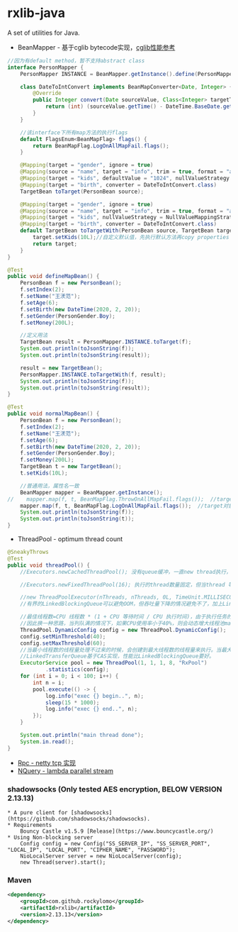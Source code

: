 # rxlib-java
A set of utilities for Java.

* BeanMapper - 基于cglib bytecode实现，[cglib性能参考](https://yq.aliyun.com/articles/14958)
```java
//因为有default method，暂不支持abstract class
interface PersonMapper {
    PersonMapper INSTANCE = BeanMapper.getInstance().define(PersonMapper.class);

    class DateToIntConvert implements BeanMapConverter<Date, Integer> {
        @Override
        public Integer convert(Date sourceValue, Class<Integer> targetType, String propertyName) {
            return (int) (sourceValue.getTime() - DateTime.BaseDate.getTime());
        }
    }

    //该interface下所有map方法的执行flags
    default FlagsEnum<BeanMapFlag> flags() {
        return BeanMapFlag.LogOnAllMapFail.flags();
    }

    @Mapping(target = "gender", ignore = true)
    @Mapping(source = "name", target = "info", trim = true, format = "a%sb")
    @Mapping(target = "kids", defaultValue = "1024", nullValueStrategy = NullValueMappingStrategy.SetToDefault)
    @Mapping(target = "birth", converter = DateToIntConvert.class)
    TargetBean toTarget(PersonBean source);

    @Mapping(target = "gender", ignore = true)
    @Mapping(source = "name", target = "info", trim = true, format = "a%sb")
    @Mapping(target = "kids", nullValueStrategy = NullValueMappingStrategy.Ignore)
    @Mapping(target = "birth", converter = DateToIntConvert.class)
    default TargetBean toTargetWith(PersonBean source, TargetBean target) {
        target.setKids(10L);//自定义默认值，先执行默认方法再copy properties
        return target;
    }
}

@Test
public void defineMapBean() {
    PersonBean f = new PersonBean();
    f.setIndex(2);
    f.setName("王湵范");
    f.setAge(6);
    f.setBirth(new DateTime(2020, 2, 20));
    f.setGender(PersonGender.Boy);
    f.setMoney(200L);

    //定义用法
    TargetBean result = PersonMapper.INSTANCE.toTarget(f);
    System.out.println(toJsonString(f));
    System.out.println(toJsonString(result));

    result = new TargetBean();
    PersonMapper.INSTANCE.toTargetWith(f, result);
    System.out.println(toJsonString(f));
    System.out.println(toJsonString(result));
}

@Test
public void normalMapBean() {
    PersonBean f = new PersonBean();
    f.setIndex(2);
    f.setName("王湵范");
    f.setAge(6);
    f.setBirth(new DateTime(2020, 2, 20));
    f.setGender(PersonGender.Boy);
    f.setMoney(200L);
    TargetBean t = new TargetBean();
    t.setKids(10L);

    //普通用法，属性名一致
    BeanMapper mapper = BeanMapper.getInstance();
//    mapper.map(f, t, BeanMapFlag.ThrowOnAllMapFail.flags());  //target对象没有全部set或ignore则会抛出异常，提醒开发是否漏设置属性
    mapper.map(f, t, BeanMapFlag.LogOnAllMapFail.flags());  //target对象没有全部set或ignore则会记录WARN日志：Map PersonBean to TargetBean missed properties: kids, info, luckyNum
    System.out.println(toJsonString(f));
    System.out.println(toJsonString(t));
}
```

* ThreadPool - optimum thread count
```java
@SneakyThrows
@Test
public void threadPool() {
    //Executors.newCachedThreadPool(); 没有queue缓冲，一直new thread执行，当cpu负载高时加上更多线程上下文切换损耗，性能会急速下降。

    //Executors.newFixedThreadPool(16); 执行的thread数量固定，但当thread 等待时间（IO时间）过长时会造成吞吐量下降。当thread 执行时间过长时无界的LinkedBlockingQueue可能会OOM。

    //new ThreadPoolExecutor(nThreads, nThreads, 0L, TimeUnit.MILLISECONDS, new LinkedBlockingQueue<Runnable>(10000));
    //有界的LinkedBlockingQueue可以避免OOM，但吞吐量下降的情况避免不了，加上LinkedBlockingQueue使用的重量级锁ReentrantLock对并发下性能可能有影响

    //最佳线程数=CPU 线程数 * (1 + CPU 等待时间 / CPU 执行时间)，由于执行任务的不同，CPU 等待时间和执行时间无法确定，
    //因此换一种思路，当列队满的情况下，如果CPU使用率小于40%，则会动态增大线程池maxThreads 最大线程数的值来提高吞吐量。如果CPU使用率大于60%，则会动态减小maxThreads 值来降低生产者的任务生产速度。
    ThreadPool.DynamicConfig config = new ThreadPool.DynamicConfig();
    config.setMinThreshold(40);
    config.setMaxThreshold(60);
    //当最小线程数的线程量处理不过来的时候，会创建到最大线程数的线程量来执行。当最大线程量的线程执行不过来的时候，会把任务丢进列队，当列队满的时候会阻塞当前线程，降低生产者的生产速度。
    //LinkedTransferQueue基于CAS实现，性能比LinkedBlockingQueue要好。
    ExecutorService pool = new ThreadPool(1, 1, 1, 8, "RxPool")
            .statistics(config);
    for (int i = 0; i < 100; i++) {
        int n = i;
        pool.execute(() -> {
            log.info("exec {} begin..", n);
            sleep(15 * 1000);
            log.info("exec {} end..", n);
        });
    }

    System.out.println("main thread done");
    System.in.read();
}
```

* [Rpc - netty tcp 实现](https://github.com/RockyLOMO/rxlib/wiki/Rpc---netty-tcp-%E5%AE%9E%E7%8E%B0)
* [NQuery - lambda parallel stream](https://github.com/RockyLOMO/rxlib/wiki/NQuery---lambda-parallel-stream)
### shadowsocks (Only tested AES encryption, BELOW VERSION 2.13.13)
    * A pure client for [shadowsocks](https://github.com/shadowsocks/shadowsocks).
    * Requirements
        Bouncy Castle v1.5.9 [Release](https://www.bouncycastle.org/)
    * Using Non-blocking server
        Config config = new Config("SS_SERVER_IP", "SS_SERVER_PORT", "LOCAL_IP", "LOCAL_PORT", "CIPHER_NAME", "PASSWORD");
        NioLocalServer server = new NioLocalServer(config);
        new Thread(server).start();

### Maven
```xml
<dependency>
    <groupId>com.github.rockylomo</groupId>
    <artifactId>rxlib</artifactId>
    <version>2.13.13</version>
</dependency>
```
